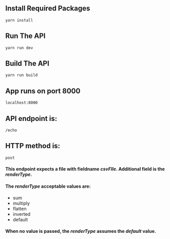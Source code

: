 ## Install Required Packages

```
yarn install
```

## Run The API
```
yarn run dev
```

## Build The API
```
yarn run build
```

## App runs on port 8000
```
localhost:8000
```

## API endpoint is:
```
/echo
```

## HTTP method is:
```
post
```

#### This endpoint expects a file with fieldname _**csvFIle**_. Additional field is the _**renderType**_.

#### The _**renderType**_ acceptable values are:
* sum
* multiply
* flatten
* inverted
* default

#### When no value is passed, the _**renderType**_ assumes the _**default**_ value.